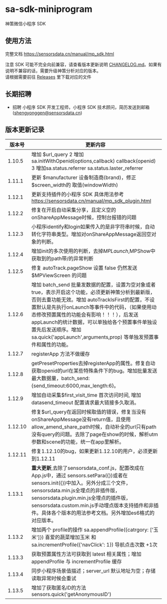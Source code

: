 # sa-sdk-miniprogram

神策微信小程序 SDK

## 使用方法
完整文档 https://sensorsdata.cn/manual/mp_sdk.html

注意 SDK 可能不完全向前兼容，请查看版本更新说明 [CHANGELOG.md](CHANGELOG.md)。如果有说明不兼容的话，需要升级神策分析对应的版本。  
请根据需要前往 [Releases](https://github.com/sensorsdata/sa-sdk-miniprogram/releases) 里下载对应的文件

## 长期招聘
 * 招聘 小程序 SDK 开发工程师，小程序 SDK 技术顾问，简历发送到邮箱 (shengyonggen@sensorsdata.cn)

## 版本更新记录

| 版本号 | 更新内容 |
| ------ | ------ |
|1.10.5|增加 $url_query 2 增加 sa.initWithOpenid(options,callback)  callback(openid) 3 增加sa.status.referrer sa.status.laster_referrer    |
|1.11.1| 更新 $manufacturer 设备制造商(brand)，修正 $screen_width的 取值(windowWidth)     |
|1.12.1| 更新支持插件的小程序 SDK 具体用法参考 https://sensorsdata.cn/manual/mp_sdk_plugin.html  |
|1.12.2| 修复在开启自动采集分享，且定义空的onShareAppMessage时候，控制台报错的问题   |
|1.12.3| 小程序identify和login如果传入的是非字符串时候，自动转化字符串类型。增加对onShareAppMessage返回空对象的判断。  |
|1.12.4| 增加init的多次使用的判断，去掉$MPLaunch,$MPShow中获取到的path带/的异常判断 |
|1.12.5| 修复 autoTrack.pageShow 设置 false 仍然发送 $MPViewScreen 的问题    |
|1.12.6| 增加 batch_send 批量发数据的配置，设置为空对象或者true，表示开启这个功能，必须更新神策分析到最新版，否则去重功能无效。增加 autoTrackIsFirst的配置，不设置默认是先执行onLaunch等事件中的代码，（如果使用动态修改预置属性的功能会有影响！！！），后发送appLaunch的统计数据，可以单独给各个预置事件单独设置先后发送顺序。增加sa.quick('appLaunch',arguments,prop) 等单独发预置事件和属性的功能。  |
|1.12.7| registerApp 方法不做缓存|
|1.12.8| getPresetProperties去掉registerApp的属性。修复自动获取openid的url在某些特殊条件下的bug。增加批量发送最大数据量，batch_send:{send_timeout:6000,max_length:6}。   |
|1.12.9| 增加自动采集$first_visit_time 首次访问时间, 增加 datasend_timeout 配置请求最大链接多久取消。   |
|1.12.10| 修复$url_query在返回时候取值的错误，修复当没有onShareAppMessage没有return值，且使用allow_amend_share_path时候，自动补全的url只有path没有query的问题。去除了page在show的时候，解析utm参数和scene的功能，统一在app里解析。  |
|1.12.11| 修复1.12.10的bug，如果更新1.12.10的用户，必须更新到1.12.11|
|1.13.1|**重大更新**,去除了sensorsdata_conf.js，配置改成在 App.js中，通过 sensors.setPara({})或者在sensors.init({})中加入。另外分成三个文件，sensorsdata.min.js全埋点的非插件版，sensorsdata.plugin.min.js全埋点的插件版，sensorsdata.custom.min.js手动埋点版本支持插件和非插件。具体各个版本的用法参考文档。另外增加es6格式的对应版本。|
|1.13.2| 增加两个 profile的操作 sa.appendProfile({catrgory: ['玉米']}) 喜爱的蔬菜增加玉米 和 sa.incrementProfile({'navClick': 1}) 导航点击次数 +1次 |
|1.13.3| 获取预置属性方法可获取到 latest 相关属性；增加 appendProfile 与 incrementProfile 缓存|
|1.13.4| 同步小程序场景值描述；server_url 默认地址为空；存储读取异常时候会重试|
|1.13.5| 增加了获取匿名ID的方法 sensors.quick('getAnonymousID')|